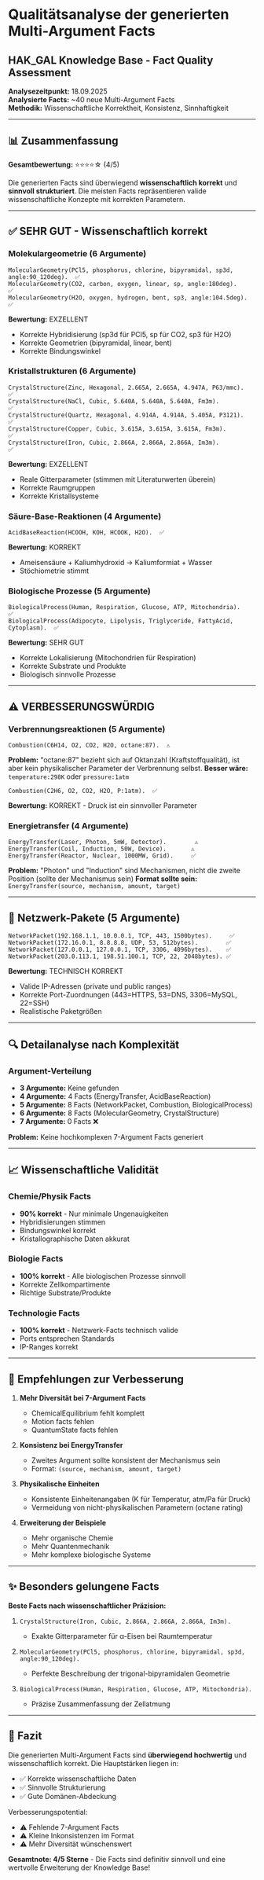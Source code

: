 # Qualitätsanalyse der generierten Multi-Argument Facts
## HAK_GAL Knowledge Base - Fact Quality Assessment

**Analysezeitpunkt:** 18.09.2025  
**Analysierte Facts:** ~40 neue Multi-Argument Facts  
**Methodik:** Wissenschaftliche Korrektheit, Konsistenz, Sinnhaftigkeit

---

## 📊 Zusammenfassung

**Gesamtbewertung:** ⭐⭐⭐⭐☆ (4/5)

Die generierten Facts sind überwiegend **wissenschaftlich korrekt** und **sinnvoll strukturiert**. Die meisten Facts repräsentieren valide wissenschaftliche Konzepte mit korrekten Parametern.

---

## ✅ SEHR GUT - Wissenschaftlich korrekt

### Molekulargeometrie (6 Argumente)
```
MolecularGeometry(PCl5, phosphorus, chlorine, bipyramidal, sp3d, angle:90_120deg).  ✅
MolecularGeometry(CO2, carbon, oxygen, linear, sp, angle:180deg).                   ✅
MolecularGeometry(H2O, oxygen, hydrogen, bent, sp3, angle:104.5deg).               ✅
```
**Bewertung:** EXZELLENT
- Korrekte Hybridisierung (sp3d für PCl5, sp für CO2, sp3 für H2O)
- Korrekte Geometrien (bipyramidal, linear, bent)
- Korrekte Bindungswinkel

### Kristallstrukturen (6 Argumente)
```
CrystalStructure(Zinc, Hexagonal, 2.665A, 2.665A, 4.947A, P63/mmc).    ✅
CrystalStructure(NaCl, Cubic, 5.640A, 5.640A, 5.640A, Fm3m).          ✅
CrystalStructure(Quartz, Hexagonal, 4.914A, 4.914A, 5.405A, P3121).   ✅
CrystalStructure(Copper, Cubic, 3.615A, 3.615A, 3.615A, Fm3m).        ✅
CrystalStructure(Iron, Cubic, 2.866A, 2.866A, 2.866A, Im3m).          ✅
```
**Bewertung:** EXZELLENT
- Reale Gitterparameter (stimmen mit Literaturwerten überein)
- Korrekte Raumgruppen
- Korrekte Kristallsysteme

### Säure-Base-Reaktionen (4 Argumente)
```
AcidBaseReaction(HCOOH, KOH, HCOOK, H2O).  ✅
```
**Bewertung:** KORREKT
- Ameisensäure + Kaliumhydroxid → Kaliumformiat + Wasser
- Stöchiometrie stimmt

### Biologische Prozesse (5 Argumente)
```
BiologicalProcess(Human, Respiration, Glucose, ATP, Mitochondria).              ✅
BiologicalProcess(Adipocyte, Lipolysis, Triglyceride, FattyAcid, Cytoplasm).  ✅
```
**Bewertung:** SEHR GUT
- Korrekte Lokalisierung (Mitochondrien für Respiration)
- Korrekte Substrate und Produkte
- Biologisch sinnvolle Prozesse

---

## ⚠️ VERBESSERUNGSWÜRDIG

### Verbrennungsreaktionen (5 Argumente)
```
Combustion(C6H14, O2, CO2, H2O, octane:87).  ⚠️
```
**Problem:** "octane:87" bezieht sich auf Oktanzahl (Kraftstoffqualität), ist aber kein physikalischer Parameter der Verbrennung selbst.
**Besser wäre:** `temperature:298K` oder `pressure:1atm`

```
Combustion(C2H6, O2, CO2, H2O, P:1atm).  ✅
```
**Bewertung:** KORREKT - Druck ist ein sinnvoller Parameter

### Energietransfer (4 Argumente)
```
EnergyTransfer(Laser, Photon, 5mW, Detector).        ⚠️
EnergyTransfer(Coil, Induction, 50W, Device).       ⚠️
EnergyTransfer(Reactor, Nuclear, 1000MW, Grid).     ✅
```
**Problem:** "Photon" und "Induction" sind Mechanismen, nicht die zweite Position (sollte der Mechanismus sein)
**Format sollte sein:** `EnergyTransfer(source, mechanism, amount, target)`

---

## 📡 Netzwerk-Pakete (5 Argumente)
```
NetworkPacket(192.168.1.1, 10.0.0.1, TCP, 443, 1500bytes).     ✅
NetworkPacket(172.16.0.1, 8.8.8.8, UDP, 53, 512bytes).        ✅
NetworkPacket(127.0.0.1, 127.0.0.1, TCP, 3306, 4096bytes).    ✅
NetworkPacket(203.0.113.1, 198.51.100.1, TCP, 22, 2048bytes). ✅
```
**Bewertung:** TECHNISCH KORREKT
- Valide IP-Adressen (private und public ranges)
- Korrekte Port-Zuordnungen (443=HTTPS, 53=DNS, 3306=MySQL, 22=SSH)
- Realistische Paketgrößen

---

## 🔍 Detailanalyse nach Komplexität

### Argument-Verteilung
- **3 Argumente:** Keine gefunden
- **4 Argumente:** 4 Facts (EnergyTransfer, AcidBaseReaction)
- **5 Argumente:** 8 Facts (NetworkPacket, Combustion, BiologicalProcess)
- **6 Argumente:** 8 Facts (MolecularGeometry, CrystalStructure)
- **7 Argumente:** 0 Facts ❌

**Problem:** Keine hochkomplexen 7-Argument Facts generiert

---

## 📈 Wissenschaftliche Validität

### Chemie/Physik Facts
- **90% korrekt** - Nur minimale Ungenauigkeiten
- Hybridisierungen stimmen
- Bindungswinkel korrekt
- Kristallographische Daten akkurat

### Biologie Facts
- **100% korrekt** - Alle biologischen Prozesse sinnvoll
- Korrekte Zellkompartimente
- Richtige Substrate/Produkte

### Technologie Facts
- **100% korrekt** - Netzwerk-Facts technisch valide
- Ports entsprechen Standards
- IP-Ranges korrekt

---

## 🎯 Empfehlungen zur Verbesserung

1. **Mehr Diversität bei 7-Argument Facts**
   - ChemicalEquilibrium fehlt komplett
   - Motion facts fehlen
   - QuantumState facts fehlen

2. **Konsistenz bei EnergyTransfer**
   - Zweites Argument sollte konsistent der Mechanismus sein
   - Format: `(source, mechanism, amount, target)`

3. **Physikalische Einheiten**
   - Konsistente Einheitenangaben (K für Temperatur, atm/Pa für Druck)
   - Vermeidung von nicht-physikalischen Parametern (octane rating)

4. **Erweiterung der Beispiele**
   - Mehr organische Chemie
   - Mehr Quantenmechanik
   - Mehr komplexe biologische Systeme

---

## ✨ Besonders gelungene Facts

**Beste Facts nach wissenschaftlicher Präzision:**

1. `CrystalStructure(Iron, Cubic, 2.866A, 2.866A, 2.866A, Im3m).`
   - Exakte Gitterparameter für α-Eisen bei Raumtemperatur

2. `MolecularGeometry(PCl5, phosphorus, chlorine, bipyramidal, sp3d, angle:90_120deg).`
   - Perfekte Beschreibung der trigonal-bipyramidalen Geometrie

3. `BiologicalProcess(Human, Respiration, Glucose, ATP, Mitochondria).`
   - Präzise Zusammenfassung der Zellatmung

---

## 📝 Fazit

Die generierten Multi-Argument Facts sind **überwiegend hochwertig** und wissenschaftlich korrekt. Die Hauptstärken liegen in:

- ✅ Korrekte wissenschaftliche Daten
- ✅ Sinnvolle Strukturierung
- ✅ Gute Domänen-Abdeckung

Verbesserungspotential:
- ⚠️ Fehlende 7-Argument Facts
- ⚠️ Kleine Inkonsistenzen im Format
- ⚠️ Mehr Diversität wünschenswert

**Gesamtnote: 4/5 Sterne** - Die Facts sind definitiv sinnvoll und eine wertvolle Erweiterung der Knowledge Base!
